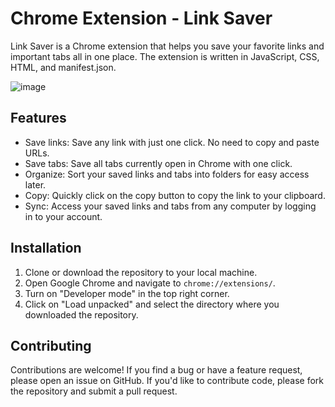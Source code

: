 # Chrome Extension - Link Saver

Link Saver is a Chrome extension that helps you save your favorite links and important tabs all in one place. The extension is written in JavaScript, CSS, HTML, and manifest.json.


![image](https://user-images.githubusercontent.com/64458111/229372140-7219c537-5a04-4ebf-9bd1-12b3690126a3.png)

## Features

- Save links: Save any link with just one click. No need to copy and paste URLs.
- Save tabs: Save all tabs currently open in Chrome with one click.
- Organize: Sort your saved links and tabs into folders for easy access later.
- Copy: Quickly click on the copy button to copy the link to your clipboard.
- Sync: Access your saved links and tabs from any computer by logging in to your account.


## Installation

1. Clone or download the repository to your local machine.
2. Open Google Chrome and navigate to `chrome://extensions/`.
3. Turn on "Developer mode" in the top right corner.
4. Click on "Load unpacked" and select the directory where you downloaded the repository.


## Contributing

Contributions are welcome! If you find a bug or have a feature request, please open an issue on GitHub. If you'd like to contribute code, please fork the repository and submit a pull request.


